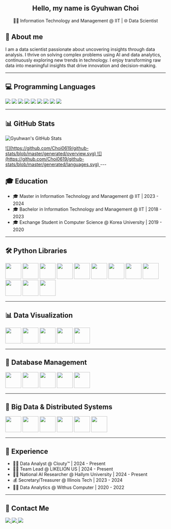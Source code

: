 <h2 align="center">
  Hello, my name is Gyuhwan Choi
</h2>
<p align="center">
  🧑‍🎓 Information Technology and Management @ IIT | 🌐 Data Scientist
</p>

## 📖 About me
I am a data scientist passionate about uncovering insights through data analysis. I thrive on solving complex problems using AI and data analytics, continuously exploring new trends in technology. I enjoy transforming raw data into meaningful insights that drive innovation and decision-making.

---

## 💻 Programming Languages
<div float="left">
  <img src="https://img.shields.io/badge/Python-3776AB?style=for-the-badge&logo=python&logoColor=white"/>
  <img src="https://img.shields.io/badge/Java-ED8B00?style=for-the-badge&logo=java&logoColor=white"/>
  <img src="https://img.shields.io/badge/R-276DC3?style=for-the-badge&logo=r&logoColor=white"/>
  <img src="https://img.shields.io/badge/SQL-4479A1?style=for-the-badge&logo=mysql&logoColor=white"/>
  <img src="https://img.shields.io/badge/JavaScript-F7DF1E?style=for-the-badge&logo=javascript&logoColor=black"/>
  <img src="https://img.shields.io/badge/TypeScript-3178C6?style=for-the-badge&logo=typescript&logoColor=white"/>
  <img src="https://img.shields.io/badge/C++-00599C?style=for-the-badge&logo=cplusplus&logoColor=white"/>
  <img src="https://img.shields.io/badge/Scala-DC322F?style=for-the-badge&logo=scala&logoColor=white"/>
  <img src="https://img.shields.io/badge/Mojo-00FF00?style=for-the-badge"/>
</div>

---

## 📊 GitHub Stats
![Gyuhwan's GitHub Stats](https://github-readme-stats.vercel.app/api?username=Choi0619&show_icons=true&count_private=true&hide=issues,prs&theme=tokyonight&hide_rank=true)

<a href="https://github.com/jstrieb/github-stats">
  ![](https://github.com/Choi0619/github-stats/blob/master/generated/overview.svg)
  ![](https://github.com/Choi0619/github-stats/blob/master/generated/languages.svg)
</a>
---

## 🎓 Education
- 🎓 Master in Information Technology and Management @ IIT | 2023 - 2024
- 🎓 Bachelor in Information Technology and Management @ IIT | 2018 - 2023
- 🎓 Exchange Student in Computer Science @ Korea University | 2019 - 2020

---

## 🛠 Python Libraries
<div float="left">
  <img src="https://cdn.jsdelivr.net/gh/devicons/devicon/icons/numpy/numpy-original.svg" width="50"/>
  <img src="https://cdn.jsdelivr.net/gh/devicons/devicon/icons/pandas/pandas-original-wordmark.svg" width="50"/>
  <img src="https://cdn.jsdelivr.net/gh/devicons/devicon/icons/scikit-learn/scikit-learn-original.svg" width="50"/>
  <img src="https://cdn.jsdelivr.net/gh/devicons/devicon/icons/matplotlib/matplotlib-original.svg" width="50"/>
  <img src="https://cdn.jsdelivr.net/gh/devicons/devicon/icons/selenium/selenium-original.svg" width="50"/>
  <img src="https://cdn.jsdelivr.net/gh/devicons/devicon/icons/keras/keras-original.svg" width="50"/>
  <img src="https://cdn.jsdelivr.net/gh/devicons/devicon/icons/pytorch/pytorch-original.svg" width="50"/>
  <img src="https://img.icons8.com/color/48/000000/beautifulsoup.png" width="50"/>  
  <img src="https://cdn.jsdelivr.net/gh/devicons/devicon/icons/spacy/spacy-original.svg" width="50"/>
  <img src="https://img.icons8.com/external-tal-revivo-color-tal-revivo/64/000000/gradio.png" width="50"/> 
  <img src="https://cdn.jsdelivr.net/gh/devicons/devicon/icons/streamlit/streamlit-original.svg" width="50"/>
  <img src="https://cdn.jsdelivr.net/gh/devicons/devicon/icons/opencv/opencv-original.svg" width="50"/>
</div>


---

## 📊 Data Visualization
<div float="left">
  <img src="https://cdn.jsdelivr.net/gh/devicons/devicon/icons/tableau/tableau-original.svg" width="50"/>
  <img src="https://cdn.jsdelivr.net/gh/devicons/devicon/icons/powerbi/powerbi-original.svg" width="50"/>
  <img src="https://cdn.jsdelivr.net/gh/devicons/devicon/icons/matplotlib/matplotlib-original.svg" width="50"/>
  <img src="https://cdn.jsdelivr.net/gh/devicons/devicon/icons/seaborn/seaborn-original.svg" width="50"/>
  <img src="https://img.icons8.com/color/48/000000/ggplot2.png" width="50"/> 
</div>

---

## 🏢 Database Management
<div float="left">
  <img src="https://cdn.jsdelivr.net/gh/devicons/devicon/icons/oracle/oracle-original.svg" width="50"/>
  <img src="https://cdn.jsdelivr.net/gh/devicons/devicon/icons/mysql/mysql-original-wordmark.svg" width="50"/>
  <img src="https://duckdb.org/images/duckdb.svg" width="50"/>  
  <img src="https://cdn.jsdelivr.net/gh/devicons/devicon/icons/postgresql/postgresql-original-wordmark.svg" width="50"/>
  <img src="https://cdn.jsdelivr.net/gh/devicons/devicon/icons/mariadb/mariadb-original-wordmark.svg" width="50"/>
</div>

---

## 📂 Big Data & Distributed Systems
<div float="left">
  <img src="https://cdn.jsdelivr.net/gh/devicons/devicon/icons/apachekafka/apachekafka-original-wordmark.svg" width="50"/>
  <img src="https://cdn.jsdelivr.net/gh/devicons/devicon/icons/apachehadoop/apachehadoop-original-wordmark.svg" width="50"/>
  <img src="https://cdn.jsdelivr.net/gh/devicons/devicon/icons/spark/spark-original-wordmark.svg" width="50"/>
  <img src="https://cdn.jsdelivr.net/gh/devicons/devicon/icons/amazonwebservices/amazonwebservices-original-wordmark.svg" width="50"/>
  <img src="https://cdn.jsdelivr.net/gh/devicons/devicon/icons/azure/azure-original-wordmark.svg" width="50"/>
  <img src="https://cdn.jsdelivr.net/gh/devicons/devicon/icons/apacheairflow/apacheairflow-original-wordmark.svg" width="50"/>
</div>

---

## 💼 Experience
- 👨‍💻 Data Analyst @ Clouty™ | 2024 - Present
- 👨‍🏫 Team Lead @ LIKELION US | 2024 - Present
- 🧑‍🔬 National AI Researcher @ Hallym University | 2024 - Present
- 💰 Secretary/Treasurer @ Illinois Tech | 2023 - 2024
- 👨‍💻 Data Analytics @ Withus Computer | 2020 - 2022

---

## 📱 Contact Me
<div float="left">
  <a href="mailto:wrtyu0604@gmail.com">
      <img src="https://img.shields.io/badge/Gmail-D14836?style=for-the-badge&logo=gmail&logoColor=white"/> 
  </a>
  <a href="https://www.linkedin.com/in/gyuhwan-choi-data-science/">
    <img src="https://img.shields.io/badge/LinkedIn-0077B5?style=for-the-badge&logo=linkedin&logoColor=white"/>
  </a>
  <a href="https://www.instagram.com/gyuh.wan/">
    <img src="https://img.shields.io/badge/Instagram-E4405F?style=for-the-badge&logo=instagram&logoColor=white"/>
  </a>
</div>
